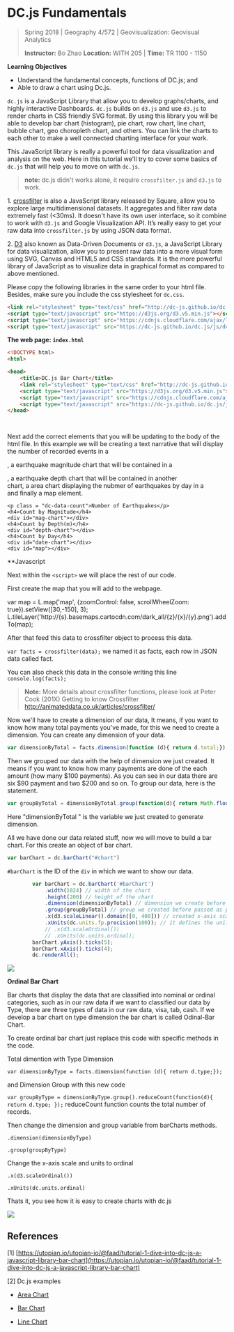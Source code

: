 # DC.js Fundamentals

> Spring 2018 | Geography 4/572 | Geovisualization: Geovisual Analytics
>
> **Instructor:** Bo Zhao  **Location:** WITH 205 | **Time:** TR 1100 - 1150

**Learning Objectives**

- Understand the fundamental concepts, functions of DC.js; and
- Able to draw a chart using Dc.js.

`dc.js` is a JavaScript Library that allow you to develop graphs/charts, and highly interactive Dashboards. `dc.js` builds on `d3.js` and use `d3.js` to render charts in CSS friendly SVG format. By using this library you will be able to develop bar chart (histogram), pie chart, row chart, line chart, bubble chart, geo choropleth chart, and others. You can link the charts to each other to make a well connected charting interface for your work.

This JavaScript library is really a powerful tool for data visualization and analysis on the web. Here in this tutorial we'll try to cover some basics of `dc.js` that will help you to move on with `dc.js`.

>  **note:** dc.js didn't works alone, it require `crossfilter.js` and `d3.js` to work.

1\. [crossfilter](https://github.com/square/crossfilter/wiki) is also a JavaScript library released by Square, allow you to explore large multidimensional datasets. It aggregates and filter raw data extremely fast (<30ms). It doesn't have its own user interface, so it combine to work with `d3.js` and Google Visualization API. It’s really easy to get your raw data into `crossfilter.js` by using JSON data format.

2\. [D3](https://d3js.org/) also known as Data-Driven Documents or `d3.js`, a JavaScript Library for data visualization, allow you to present raw data into a more visual form using SVG, Canvas and HTML5 and CSS standards. It is the more powerful library of JavaScript as to visualize data in graphical format as compared to above mentioned.

Please copy the following libraries in the same order to your html file. Besides, make sure you include the css stylesheet for `dc.css`.

```html
<link rel="stylesheet" type="text/css" href="http://dc-js.github.io/dc.js/css/dc.css"/>
<script type="text/javascript" src="https://d3js.org/d3.v5.min.js"></script>
<script type="text/javascript" src="https://cdnjs.cloudflare.com/ajax/libs/crossfilter/1.3.12/crossfilter.min.js"></script>
<script type="text/javascript" src="https://dc-js.github.io/dc.js/js/dc.js"></script>
```


**The web page: `index.html`**

```html
<!DOCTYPE html>
<html>

<head>
    <title>DC.js Bar Chart</title>
    <link rel="stylesheet" type="text/css" href="http://dc-js.github.io/dc.js/css/dc.css" />
    <script type="text/javascript" src="https://d3js.org/d3.v5.min.js"></script>
    <script type="text/javascript" src="https://cdnjs.cloudflare.com/ajax/libs/crossfilter/1.3.12/crossfilter.min.js"></script>
    <script type="text/javascript" src="https://dc-js.github.io/dc.js/js/dc.js"></script>
</head>

  
```

Next add the correct elements that you will be updating to the body of the html file. In this example we will be creating a text narrative that will display the number of recorded events in a <p>, a earthquake magnitude chart that will be contained in a <div>, a earthquake depth chart that will be contained in another <div> chart, a area chart displaying the nubmer of earthquakes by day in a <div> and finally a map element.

    <p class = "dc-data-count">Number of Earthquakes</p>
    <h4>Count by Magnitude</h4>
    <div id="mag-chart"></div>
    <h4>Count by Depth(m)</h4>
    <div id="depth-chart"></div>
    <h4>Count by Day</h4>
    <div id="date-chart"></div>
    <div id="map"></div>
    
**Javascript

Next within the `<script>` we will place the rest of our code. 

First create the map that you will add to the webpage. 

var map = L.map('map', {zoomControl: false, scrollWheelZoom: true}).setView([30,-150], 3);
L.tileLayer('http://{s}.basemaps.cartocdn.com/dark_all/{z}/{x}/{y}.png').addTo(map);


After that feed this data to crossfilter object to process this data.

`var facts = crossfilter(data);` we named it as facts, each row in JSON data called fact.

You can also check this data in the console writing this line `console.log(facts);`

> **Note:** More details about crossfilter functions, please look at Peter Cook (201X) Getting to know Crossfilter http://animateddata.co.uk/articles/crossfilter/

Now we'll have to create a dimension of our data, It means, if you want to know how many total payments you've made, for this we need to create a dimension. You can create any dimension of your data.

```javascript
var dimensionByTotal = facts.dimension(function (d){ return d.total;});
```

Then we grouped our data with the help of dimension we just created. It means if you want to know how many payments are done of the each amount (how many $100 payments). As you can see in our data there are six $90 payment and two $200 and so on. To group our data, here is the statement.

```javascript
var groupByTotal = dimensionByTotal.group(function(d){ return Math.floor(d/100)*100; });
```

Here "dimensionByTotal " is the variable we just created to generate dimension.

All we have done our data related stuff, now we will move to build a bar chart. For this create an object of bar chart.

```javascript
var barChart = dc.barChart("#chart")
```

`#barChart` is the ID of the `div` in which we want to show our data.

```javascript
        var barChart = dc.barChart('#barChart')
            .width(1024) // width of the chart
            .height(200) // height of the chart
            .dimension(dimensionByTotal) // dimension we create before passed as parameter
            .group(groupByTotal) // group we created before passed as parameter to barChart method
            .x(d3.scaleLinear().domain([0, 400])) // created x-axis scales
            .xUnits(dc.units.fp.precision(100)); // it defines the units of x-axis
            // .x(d3.scaleOrdinal())
            // .xUnits(dc.units.ordinal);
        barChart.yAxis().ticks(5);
        barChart.xAxis().ticks(4);
        dc.renderAll();
```

![](img/bar1.png)


**Ordinal Bar Chart**

Bar charts that display the data that are classified into nominal or ordinal categories, such as in our raw data if we want to classified our data by Type, there are three types of data in our raw data, visa, tab, cash. If we develop a bar chart on type dimension the bar chart is called Odinal-Bar Chart.

To create ordinal bar chart just replace this code with specific methods in the code.

Total dimention with Type Dimension

`var dimensionByType = facts.dimension(function (d){ return d.type;});`

and Dimension Group with this new code

`var groupByType = dimensionByType.group().reduceCount(function(d){ return d.type; });` reduceCount function counts the total number of records.

Then change the dimension and group variable from barCharts methods.

`.dimension(dimensionByType)`

`.group(groupByType)`

Change the x-axis scale and units to ordinal

`.x(d3.scaleOrdinal())`

`.xUnits(dc.units.ordinal)`

Thats it, you see how it is easy to create charts with dc.js

![](img/bar2.png)


## References

[1] [https://utopian.io/utopian-io/@faad/tutorial-1-dive-into-dc-js-a-javascript-library-bar-chart](https://utopian.io/utopian-io/@faad/tutorial-1-dive-into-dc-js-a-javascript-library-bar-chart)

[2] Dc.js examples

- [Area Chart](http://dc-js.github.io/dc.js/examples/area.html)

- [Bar Chart](http://dc-js.github.io/dc.js/examples/bar.html)

- [Line Chart](http://dc-js.github.io/dc.js/examples/line.html)
